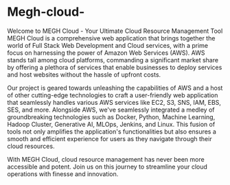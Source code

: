 # Megh-cloud-

Welcome to MEGH Cloud - Your Ultimate Cloud Resource Management Tool
MEGH Cloud is a comprehensive web application that brings together the world of Full Stack Web Development and Cloud services, with a prime focus on harnessing the power of Amazon Web Services (AWS). AWS stands tall among cloud platforms, commanding a significant market share by offering a plethora of services that enable businesses to deploy services and host websites without the hassle of upfront costs.

Our project is geared towards unleashing the capabilities of AWS and a host of other cutting-edge technologies to craft a user-friendly web application that seamlessly handles various AWS services like EC2, S3, SNS, IAM, EBS, SES, and more. Alongside AWS, we've seamlessly integrated a medley of groundbreaking technologies such as Docker, Python, Machine Learning, Hadoop Cluster, Generative AI, MLOps, Jenkins, and Linux. This fusion of tools not only amplifies the application's functionalities but also ensures a smooth and efficient experience for users as they navigate through their cloud resources.

With MEGH Cloud, cloud resource management has never been more accessible and potent. Join us on this journey to streamline your cloud operations with finesse and innovation.
